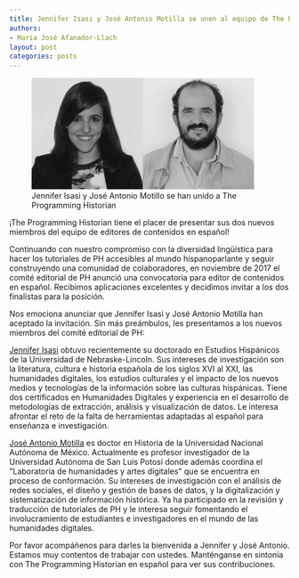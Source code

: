 ```yaml
---
title: Jennifer Isasi y José Antonio Motilla se unen al equipo de The Programming Historian en español 
authors:
- Maria José Afanador-Llach
layout: post
categories: posts
---
```


<p><figure><img src="/avatars/Jennifer-Isasi.png" alt="" style="width:200px;"/><img src="/avatars/Jose-Antonio-Motilla.png" alt="" style="width:200px;"/><figcaption>
    Jennifer Isasi y José Antonio Motillo se han unido a The Programming Historian</figcaption></figure></p>
    
¡The Programming Historian tiene el placer de presentar sus dos nuevos miembros del equipo de editores de contenidos en español!

Continuando con nuestro compromiso con la diversidad lingüística para hacer los tutoriales de PH accesibles al mundo hispanoparlante y seguir construyendo una comunidad de colaboradores, en noviembre de 2017 el comité editorial de PH anunció una convocatoria para editor de contenidos en español. Recibimos aplicaciones excelentes y decidimos invitar a los dos finalistas para la posición.  

Nos emociona anunciar que Jennifer Isasi y José Antonio Motilla han aceptado la invitación. Sin más preámbulos, les presentamos a los nuevos miembros del comité editorial de PH:

[Jennifer Isasi](https://twitter.com/jenniferisve) obtuvo recientemente su doctorado en Estudios Hispánicos de la Universidad de Nebraske-Lincoln. Sus intereses de investigación son la literatura, cultura e historia española de los siglos XVI al XXI, las humanidades digitales, los estudios culturales y el impacto de los nuevos medios y tecnologías de la información sobre las culturas hispánicas. Tiene dos certificados en Humanidades Digitales y experiencia en el desarrollo de metodologías de extracción, análisis y visualización de datos. Le interesa afrontar el reto de la falta de herramientas adaptadas al español para enseñanza e investigación. 

[José Antonio Motilla](https://twitter.com/jamotilla) es doctor en Historia de la Universidad Nacional Autónoma de México. Actualmente es profesor investigador de la Universidad Autónoma de San Luis Potosí donde además coordina el "Laboratoria de humanidades y artes digitales" que se encuentra en proceso de conformación. Su intereses de investigación con el análisis de redes sociales, el diseño y gestión de bases de datos, y la digitalización y sistematización de información histórica. Ya ha participado en la revisión y traducción de tutoriales de PH y le interesa seguir fomentando el involucramiento de estudiantes e investigadores en el mundo de las humanidades digitales.  

Por favor acompáñenos para darles la bienvenida a Jennifer y José Antonio. Estamos muy contentos de trabajar con ustedes. Manténganse en sintonía con The Programming Historian en español para ver sus contribuciones.
    
